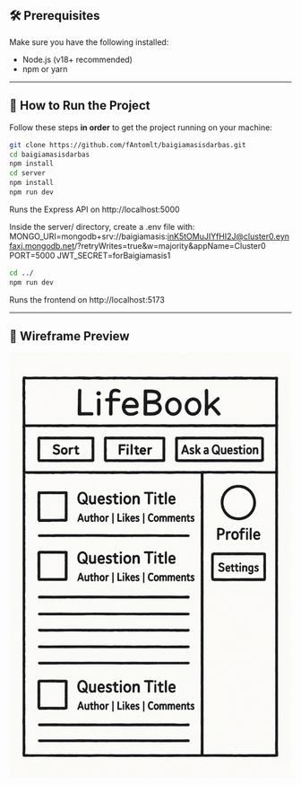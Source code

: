 ## 🛠️ Prerequisites

Make sure you have the following installed:

- Node.js (v18+ recommended)
- npm or yarn

---

## 🚀 How to Run the Project

Follow these steps **in order** to get the project running on your machine:

```bash
git clone https://github.com/fAntomlt/baigiamasisdarbas.git
cd baigiamasisdarbas
npm install
cd server
npm install
npm run dev
```
Runs the Express API on http://localhost:5000


Inside the server/ directory, create a .env file with:
MONGO_URI=mongodb+srv://baigiamasis:inK5tOMuJIYfHI2J@cluster0.eynfaxj.mongodb.net/?retryWrites=true&w=majority&appName=Cluster0
PORT=5000
JWT_SECRET=forBaigiamasis1

```bash
cd ../
npm run dev
```
Runs the frontend on http://localhost:5173

---
## 🧭 Wireframe Preview

![Wireframe](src/assets/wireframe.png)